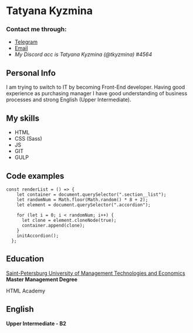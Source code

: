 # **Tatyana Kyzmina**

### Contact me through:

- [Telegram](https://t.me/tkyzmina)
- [Email](mailto:boxforstaf@gmail.com)
- _My Discord acc is Tatyana Kyzmina (@tkyzmina) #4564_

## Personal Info

I am trying to switch to IT by becoming Front-End developer. Having good experience as purchasing manager I have good understanding of business processes and strong English (Upper Intermediate).

## My skills

- HTML
- CSS (Sass)
- JS
- GIT
- GULP

## Code examples

```
const renderList = () => {
    let container = document.querySelector(".section__list");
    let randomNum = Math.floor(Math.random() * 8 + 2);
    let element = document.querySelector(".accordion");

    for (let i = 0; i < randomNum; i++) {
      let clone = element.cloneNode(true);
      container.append(clone);
    }
    initAccordion();
  };
```

## Education

[Saint-Petersburg University of Management Technologies and Economics](https://en.spbume.ru/en/) **Master Management Degree**

HTML Academy

## English

**Upper Intermediate - B2**
